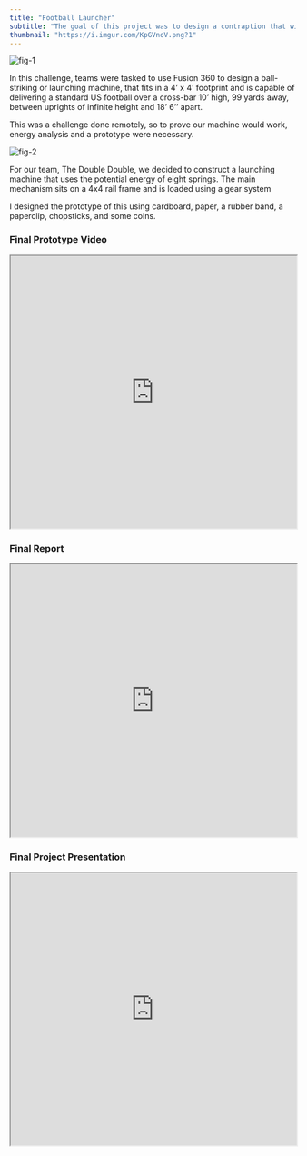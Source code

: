 ```yaml
---
title: "Football Launcher"
subtitle: "​The goal of this project was to design a contraption that will be able to launch a football 99 yards."
thumbnail: "https://i.imgur.com/KpGVnoV.png?1"
---
```


![fig-1](https://i.imgur.com/MKzso1r.png)

​In this challenge, teams were tasked to use Fusion 360 to design a ball-striking or launching machine, that fits in a 4’ x 4’ footprint and is capable of delivering a standard US football over a cross-bar 10’ high, 99 yards away, between uprights of infinite height and 18’ 6’’ apart.

This was a challenge done remotely, so to prove our machine would work, energy analysis and a prototype were necessary. 

![fig-2](https://i.imgur.com/cCM34Tp.png)

For our team, The Double Double, we decided to construct a launching machine that uses the potential energy of eight springs. The main mechanism sits on a 4x4 rail frame and is loaded using a gear system

I designed the prototype of this using cardboard, paper, a rubber band, a paperclip, chopsticks, and some coins.


### Final Prototype Video
<iframe src="https://drive.google.com/file/d/1tuacsRTvp9xbaDOXvrp3fdyIPBL47FsN/preview" width="100%" height="480" allow="autoplay"></iframe>

### Final Report
<iframe src="https://drive.google.com/file/d/11hsLrEseqlEey1LrjSI3dP5GPnE1133t/preview" width="100%" height="480" allow="autoplay"></iframe>

### Final Project Presentation
<iframe src="https://drive.google.com/file/d/1MyAQBnyi4wWJCKtNXbtphqSQRXPeL80V/preview" width="100%" height="480" allow="autoplay"></iframe>
